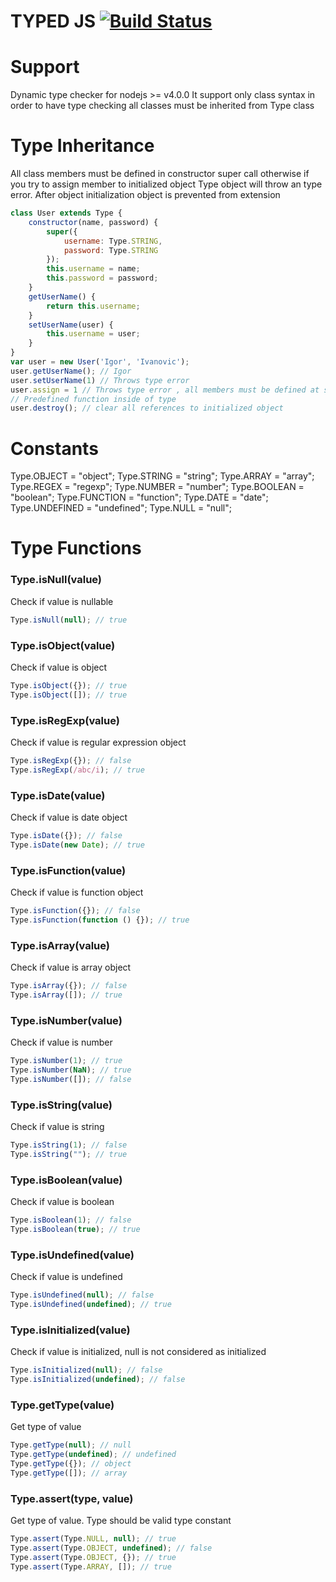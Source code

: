 TYPED JS [![Build Status](https://travis-ci.org/igorzg/typed-js.svg?branch=master)](https://travis-ci.org/igorzg/typed-js)
====

# Support
Dynamic type checker for nodejs >= v4.0.0
It support only class syntax in order to have type checking all classes must be inherited from Type class

# Type Inheritance
All class members must be defined in constructor super call otherwise if you try to assign member to initialized object
Type object will throw an type error. After object initialization object is prevented from extension
```javascript
class User extends Type {
    constructor(name, password) {
        super({
            username: Type.STRING,
            password: Type.STRING
        });
        this.username = name;
        this.password = password;
    }
    getUserName() {
        return this.username;
    }
    setUserName(user) {
        this.username = user;
    }
}
var user = new User('Igor', 'Ivanovic');
user.getUserName(); // Igor
user.setUserName(1) // Throws type error
user.assign = 1 // Throws type error , all members must be defined at super call with proper type
// Predefined function inside of type
user.destroy(); // clear all references to initialized object
```

# Constants
Type.OBJECT = "object";
Type.STRING = "string";
Type.ARRAY = "array";
Type.REGEX = "regexp";
Type.NUMBER = "number";
Type.BOOLEAN = "boolean";
Type.FUNCTION = "function";
Type.DATE = "date";
Type.UNDEFINED = "undefined";
Type.NULL = "null";

# Type Functions
### Type.isNull(value)
Check if value is nullable
```javascript
Type.isNull(null); // true
```
### Type.isObject(value)
Check if value is object
```javascript
Type.isObject({}); // true
Type.isObject([]); // true
```
### Type.isRegExp(value)
Check if value is regular expression object
```javascript
Type.isRegExp({}); // false
Type.isRegExp(/abc/i); // true
```
### Type.isDate(value)
Check if value is date object
```javascript
Type.isDate({}); // false
Type.isDate(new Date); // true
```
### Type.isFunction(value)
Check if value is function object
```javascript
Type.isFunction({}); // false
Type.isFunction(function () {}); // true
```
### Type.isArray(value)
Check if value is array object
```javascript
Type.isArray({}); // false
Type.isArray([]); // true
```
### Type.isNumber(value)
Check if value is number
```javascript
Type.isNumber(1); // true
Type.isNumber(NaN); // true
Type.isNumber([]); // false
```
### Type.isString(value)
Check if value is string
```javascript
Type.isString(1); // false
Type.isString(""); // true
```
### Type.isBoolean(value)
Check if value is boolean
```javascript
Type.isBoolean(1); // false
Type.isBoolean(true); // true
```
### Type.isUndefined(value)
Check if value is undefined
```javascript
Type.isUndefined(null); // false
Type.isUndefined(undefined); // true
```
### Type.isInitialized(value)
Check if value is initialized, null is not considered as initialized
```javascript
Type.isInitialized(null); // false
Type.isInitialized(undefined); // false
```
### Type.getType(value)
Get type of value
```javascript
Type.getType(null); // null
Type.getType(undefined); // undefined
Type.getType({}); // object
Type.getType([]); // array
```
### Type.assert(type, value)
Get type of value. Type should be valid type constant
```javascript
Type.assert(Type.NULL, null); // true
Type.assert(Type.OBJECT, undefined); // false
Type.assert(Type.OBJECT, {}); // true
Type.assert(Type.ARRAY, []); // true
```


